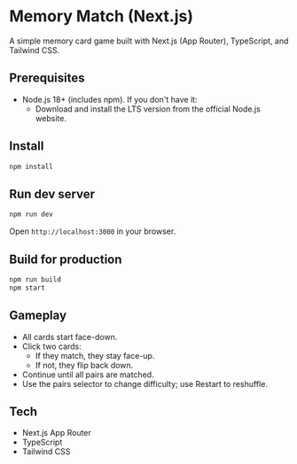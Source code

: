 # Memory Match (Next.js)

A simple memory card game built with Next.js (App Router), TypeScript, and Tailwind CSS.

## Prerequisites
- Node.js 18+ (includes npm). If you don't have it:
  - Download and install the LTS version from the official Node.js website.

## Install
```bash
npm install
```

## Run dev server
```bash
npm run dev
```
Open `http://localhost:3000` in your browser.

## Build for production
```bash
npm run build
npm start
```

## Gameplay
- All cards start face-down.
- Click two cards:
  - If they match, they stay face-up.
  - If not, they flip back down.
- Continue until all pairs are matched.
- Use the pairs selector to change difficulty; use Restart to reshuffle.

## Tech
- Next.js App Router
- TypeScript
- Tailwind CSS





